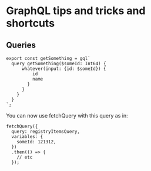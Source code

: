 # GraphQL tips and tricks and shortcuts

## Queries

```
export const getSomething = gql`
  query getSomething($someId: Int64) {
      whatever(input: {id: $someId}) {
          id
          name
        }
      }
    }
  }
`;
```

You can now use fetchQuery with this query as in:
```
fetchQuery({
  query: registryItemsQuery,
  variables: {
    someId: 121312,
  })
  .then(() => {
    // etc
  });
```
